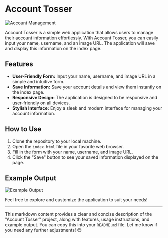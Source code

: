 # Account Tosser

![Account Management](https://media.istockphoto.com/id/1354411899/photo/unrecognizable-man-uses-banking-app.jpg?s=1024x1024&w=is&k=20&c=6bmJGAXfW-EdsoLCbQidjhaJy0VpcH4YTsD6yxjML6U=)

Account Tosser is a simple web application that allows users to manage their account information effortlessly. With Account Tosser, you can easily input your name, username, and an image URL. The application will save and display this information on the index page.

## Features

- **User-Friendly Form:** Input your name, username, and image URL in a simple and intuitive form.
- **Save Information:** Save your account details and view them instantly on the index page.
- **Responsive Design:** The application is designed to be responsive and user-friendly on all devices.
- **Stylish Interface:** Enjoy a sleek and modern interface for managing your account information.

## How to Use

1. Clone the repository to your local machine.
2. Open the `index.html` file in your favorite web browser.
3. Fill in the form with your name, username, and image URL.
4. Click the "Save" button to see your saved information displayed on the page.

## Example Output

![Example Output](https://media.istockphoto.com/id/1354411899/photo/unrecognizable-man-uses-banking-app.jpg?s=1024x1024&w=is&k=20&c=6bmJGAXfW-EdsoLCbQidjhaJy0VpcH4YTsD6yxjML6U=)

Feel free to explore and customize the application to suit your needs!

---

This markdown content provides a clear and concise description of the "Account Tosser" project, along with features, usage instructions, and example output. You can copy this into your `README.md` file. Let me know if you need any further adjustments! 😊
